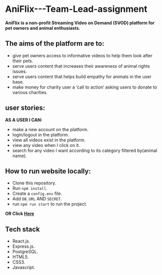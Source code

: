 # AniFlix---Team-Lead-assignment

**AniFlix is a non-profit Streaming Video on Demand (SVOD) platform for pet owners and animal enthusiasts.**


## The aims of the platform are to:

* give pet owners access to informative videos to help them look after their pets.
* serve users content that increases their awareness of animal rights issues.
* serve users content that helps build empathy for animals in the user base.
* make money for charity user a ‘call to action’ asking users to donate to various charities.

## user stories:
**AS A USER I CAN:**
* make a new account on the platform.
* login/logout in the platform.
* view all videos exist in the platform.
* view any video when I click on it.
* search for any video I want according to its category filtered by(animal name).

## How to run website locally:
* Clone this repository.
* Run `npm install`.
* Create a `config.env` file.
* Add `DB_URL` AND `SECRET`.
* run `npm run start` to run the project.

**OR Click [Here]()**

## Tech stack
* React.js.
* Express.js.
* PostgreSQL.
* HTML5.
* CSS3.
* Javascript.
